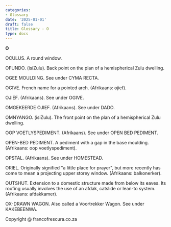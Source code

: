 ```yaml
---
categories:
- Glossary
date: '2025-01-01'
draft: false
title: Glossary - O
type: docs
---
```


**O**

OCULUS. A round window.

OFUNDO. (isiZulu). Back point on the plan of a hemispherical Zulu dwelling.

OGEE MOULDING. See under CYMA RECTA.

OGIVE. French name for a pointed arch. (Afrikaans: ojief).

OJIEF. (Afrikaans). See under OGIVE.

OMGEKEERDE OJIEF. (Afrikaans). See under DADO.

OMNYANGO. (isiZulu). The front point on the plan of a hemispherical Zulu dwelling.

OOP VOETLYSPEDIMENT. (Afrikaans). See under OPEN BED PEDIMENT.

OPEN-BED PEDIMENT. A pediment with a gap in the base moulding. (Afrikaans: oop voetlyspediment).

OPSTAL. (Afrikaans). See under HOMESTEAD.

ORIEL. Originally signified "a little place for prayer", but more recently has come to mean a projecting upper storey window. (Afrikaans: balkonerker).

OUTSHUT. Extension to a domestic structure made from below its eaves. Its roofing usually involves the use of an afdak, catslide or lean-to system. (Afrikaans: afdakkamer).

OX-DRAWN WAGON. Also called a Voortrekker Wagon. See under KAKEBEENWA.

Copyright @ francofrescura.co.za
